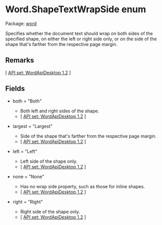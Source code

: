 # Word.ShapeTextWrapSide enum

Package: [word](/en-us/javascript/api/word)

Specifies whether the document text should wrap on both sides of the specified shape, on either the left or right side only, or on the side of the shape that's farther from the respective page margin.

## Remarks

[ [API set: WordApiDesktop 1.2](/en-us/javascript/api/requirement-sets/word/word-api-requirement-sets) ]

## Fields

- both = "Both"
  - Both left and right sides of the shape.
  - [ [API set: WordApiDesktop 1.2](/en-us/javascript/api/requirement-sets/word/word-api-requirement-sets) ]

- largest = "Largest"
  - Side of the shape that's farther from the respective page margin.
  - [ [API set: WordApiDesktop 1.2](/en-us/javascript/api/requirement-sets/word/word-api-requirement-sets) ]

- left = "Left"
  - Left side of the shape only.
  - [ [API set: WordApiDesktop 1.2](/en-us/javascript/api/requirement-sets/word/word-api-requirement-sets) ]

- none = "None"
  - Has no wrap side property, such as those for inline shapes.
  - [ [API set: WordApiDesktop 1.2](/en-us/javascript/api/requirement-sets/word/word-api-requirement-sets) ]

- right = "Right"
  - Right side of the shape only.
  - [ [API set: WordApiDesktop 1.2](/en-us/javascript/api/requirement-sets/word/word-api-requirement-sets) ]